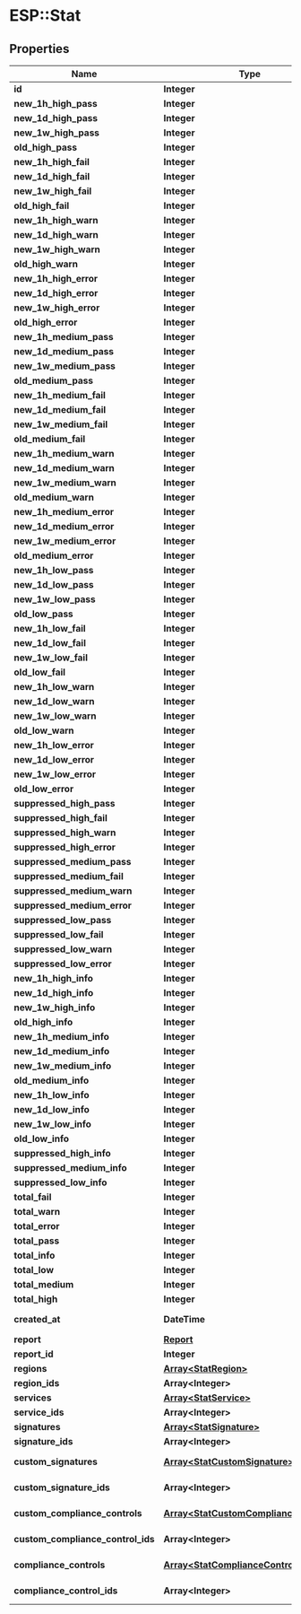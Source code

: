 # ESP::Stat

## Properties
Name | Type | Description | Notes
------------ | ------------- | ------------- | -------------
**id** | **Integer** | Unique ID | [optional] 
**new_1h_high_pass** | **Integer** | new_1h_high_pass | [optional] 
**new_1d_high_pass** | **Integer** | new_1d_high_pass | [optional] 
**new_1w_high_pass** | **Integer** | new_1w_high_pass | [optional] 
**old_high_pass** | **Integer** | old_high_pass | [optional] 
**new_1h_high_fail** | **Integer** | new_1h_high_fail | [optional] 
**new_1d_high_fail** | **Integer** | new_1d_high_fail | [optional] 
**new_1w_high_fail** | **Integer** | new_1w_high_fail | [optional] 
**old_high_fail** | **Integer** | old_high_fail | [optional] 
**new_1h_high_warn** | **Integer** | new_1h_high_warn | [optional] 
**new_1d_high_warn** | **Integer** | new_1d_high_warn | [optional] 
**new_1w_high_warn** | **Integer** | new_1w_high_warn | [optional] 
**old_high_warn** | **Integer** | old_high_warn | [optional] 
**new_1h_high_error** | **Integer** | new_1h_high_error | [optional] 
**new_1d_high_error** | **Integer** | new_1d_high_error | [optional] 
**new_1w_high_error** | **Integer** | new_1w_high_error | [optional] 
**old_high_error** | **Integer** | old_high_error | [optional] 
**new_1h_medium_pass** | **Integer** | new_1h_medium_pass | [optional] 
**new_1d_medium_pass** | **Integer** | new_1d_medium_pass | [optional] 
**new_1w_medium_pass** | **Integer** | new_1w_medium_pass | [optional] 
**old_medium_pass** | **Integer** | old_medium_pass | [optional] 
**new_1h_medium_fail** | **Integer** | new_1h_medium_fail | [optional] 
**new_1d_medium_fail** | **Integer** | new_1d_medium_fail | [optional] 
**new_1w_medium_fail** | **Integer** | new_1w_medium_fail | [optional] 
**old_medium_fail** | **Integer** | old_medium_fail | [optional] 
**new_1h_medium_warn** | **Integer** | new_1h_medium_warn | [optional] 
**new_1d_medium_warn** | **Integer** | new_1d_medium_warn | [optional] 
**new_1w_medium_warn** | **Integer** | new_1w_medium_warn | [optional] 
**old_medium_warn** | **Integer** | old_medium_warn | [optional] 
**new_1h_medium_error** | **Integer** | new_1h_medium_error | [optional] 
**new_1d_medium_error** | **Integer** | new_1d_medium_error | [optional] 
**new_1w_medium_error** | **Integer** | new_1w_medium_error | [optional] 
**old_medium_error** | **Integer** | old_medium_error | [optional] 
**new_1h_low_pass** | **Integer** | new_1h_low_pass | [optional] 
**new_1d_low_pass** | **Integer** | new_1d_low_pass | [optional] 
**new_1w_low_pass** | **Integer** | new_1w_low_pass | [optional] 
**old_low_pass** | **Integer** | old_low_pass | [optional] 
**new_1h_low_fail** | **Integer** | new_1h_low_fail | [optional] 
**new_1d_low_fail** | **Integer** | new_1d_low_fail | [optional] 
**new_1w_low_fail** | **Integer** | new_1w_low_fail | [optional] 
**old_low_fail** | **Integer** | old_low_fail | [optional] 
**new_1h_low_warn** | **Integer** | new_1h_low_warn | [optional] 
**new_1d_low_warn** | **Integer** | new_1d_low_warn | [optional] 
**new_1w_low_warn** | **Integer** | new_1w_low_warn | [optional] 
**old_low_warn** | **Integer** | old_low_warn | [optional] 
**new_1h_low_error** | **Integer** | new_1h_low_error | [optional] 
**new_1d_low_error** | **Integer** | new_1d_low_error | [optional] 
**new_1w_low_error** | **Integer** | new_1w_low_error | [optional] 
**old_low_error** | **Integer** | old_low_error | [optional] 
**suppressed_high_pass** | **Integer** | suppressed_high_pass | [optional] 
**suppressed_high_fail** | **Integer** | suppressed_high_fail | [optional] 
**suppressed_high_warn** | **Integer** | suppressed_high_warn | [optional] 
**suppressed_high_error** | **Integer** | suppressed_high_error | [optional] 
**suppressed_medium_pass** | **Integer** | suppressed_medium_pass | [optional] 
**suppressed_medium_fail** | **Integer** | suppressed_medium_fail | [optional] 
**suppressed_medium_warn** | **Integer** | suppressed_medium_warn | [optional] 
**suppressed_medium_error** | **Integer** | suppressed_medium_error | [optional] 
**suppressed_low_pass** | **Integer** | suppressed_low_pass | [optional] 
**suppressed_low_fail** | **Integer** | suppressed_low_fail | [optional] 
**suppressed_low_warn** | **Integer** | suppressed_low_warn | [optional] 
**suppressed_low_error** | **Integer** | suppressed_low_error | [optional] 
**new_1h_high_info** | **Integer** | new_1h_high_info | [optional] 
**new_1d_high_info** | **Integer** | new_1d_high_info | [optional] 
**new_1w_high_info** | **Integer** | new_1w_high_info | [optional] 
**old_high_info** | **Integer** | old_high_info | [optional] 
**new_1h_medium_info** | **Integer** | new_1h_medium_info | [optional] 
**new_1d_medium_info** | **Integer** | new_1d_medium_info | [optional] 
**new_1w_medium_info** | **Integer** | new_1w_medium_info | [optional] 
**old_medium_info** | **Integer** | old_medium_info | [optional] 
**new_1h_low_info** | **Integer** | new_1h_low_info | [optional] 
**new_1d_low_info** | **Integer** | new_1d_low_info | [optional] 
**new_1w_low_info** | **Integer** | new_1w_low_info | [optional] 
**old_low_info** | **Integer** | old_low_info | [optional] 
**suppressed_high_info** | **Integer** | suppressed_high_info | [optional] 
**suppressed_medium_info** | **Integer** | suppressed_medium_info | [optional] 
**suppressed_low_info** | **Integer** | suppressed_low_info | [optional] 
**total_fail** | **Integer** | total_fail | [optional] 
**total_warn** | **Integer** | total_warn | [optional] 
**total_error** | **Integer** | total_error | [optional] 
**total_pass** | **Integer** | total_pass | [optional] 
**total_info** | **Integer** | total_info | [optional] 
**total_low** | **Integer** | total_low | [optional] 
**total_medium** | **Integer** | total_medium | [optional] 
**total_high** | **Integer** | total_high | [optional] 
**created_at** | **DateTime** | ISO 8601 timestamp when the resource was created | [optional] 
**report** | [**Report**](Report.md) | Associated Report | [optional] 
**report_id** | **Integer** | Associated Report ID | [optional] 
**regions** | [**Array&lt;StatRegion&gt;**](StatRegion.md) | Associated Regions | [optional] 
**region_ids** | **Array&lt;Integer&gt;** | Associated Regions IDs | [optional] 
**services** | [**Array&lt;StatService&gt;**](StatService.md) | Associated Services | [optional] 
**service_ids** | **Array&lt;Integer&gt;** | Associated Services IDs | [optional] 
**signatures** | [**Array&lt;StatSignature&gt;**](StatSignature.md) | Associated Signatures | [optional] 
**signature_ids** | **Array&lt;Integer&gt;** | Associated Signatures IDs | [optional] 
**custom_signatures** | [**Array&lt;StatCustomSignature&gt;**](StatCustomSignature.md) | Associated Custom Signatures | [optional] 
**custom_signature_ids** | **Array&lt;Integer&gt;** | Associated Custom Signatures IDs | [optional] 
**custom_compliance_controls** | [**Array&lt;StatCustomComplianceControl&gt;**](StatCustomComplianceControl.md) | Associated Custom Compliance Controls | [optional] 
**custom_compliance_control_ids** | **Array&lt;Integer&gt;** | Associated Custom Compliance Controls IDs | [optional] 
**compliance_controls** | [**Array&lt;StatComplianceControl&gt;**](StatComplianceControl.md) | Associated Compliance Controls | [optional] 
**compliance_control_ids** | **Array&lt;Integer&gt;** | Associated Compliance Controls IDs | [optional] 


